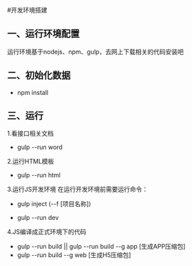 #开发环境搭建

## 一、运行环境配置
运行环境基于nodejs、npm、gulp，去网上下载相关的代码安装吧

## 二、初始化数据
- npm install

## 三、运行
1.看接口相关文档
- gulp --run word

2.运行HTML模板
- gulp --run html

3.运行JS开发环境
在运行开发环境前需要运行命令：
- gulp inject (--f [项目名称])

- gulp --run dev

4.JS编译成正式环境下的代码
- gulp --run build || gulp --run build --g app [生成APP压缩包]
- gulp --run build --g web  [生成H5压缩包]